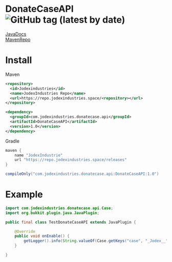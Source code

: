 # DonateCaseAPI ![GitHub tag (latest by date)](https://repo.jodexindustries.space/api/badge/latest/releases/com/jodexindustries/donatecase/api/DonateCaseAPI?color=40c14a&name=DonateCaseAPI&prefix=v)
[JavaDocs](https://repo.jodexindustries.space/javadoc/releases/com/jodexindustries/donatecase/api/DonateCaseAPI/1.0) <br>
[MavenRepo](https://repo.jodexindustries.space/#/releases/com/jodexindustries/donatecase/api/DonateCaseAPI/1.0)
# Install
Maven
```xml
<repository>
  <id>Jodexindustries</id>
  <name>JodexIndustries Repo</name>
  <url>https://repo.jodexindustries.space/<repository></url>
</repository>

<dependency>
  <groupId>com.jodexindustries.donatecase.api</groupId>
  <artifactId>DonateCaseAPI</artifactId>
  <version>1.0</version>
</dependency>
```
Gradle
```gradle
maven {
    name "JodexIndustrie"
    url "https://repo.jodexindustries.space/releases"
}

compileOnly("com.jodexindustries.donatecase.api:DonateCaseAPI:1.0")
```
# Example
```java
import com.jodexindustries.donatecase.api.Case;
import org.bukkit.plugin.java.JavaPlugin;

public final class TestDonateCaseAPI extends JavaPlugin {

    @Override
    public void onEnable() {
        getLogger().info(String.valueOf(Case.getKeys("case", "_Jodex__"))); // get player keys
    }

}
```
